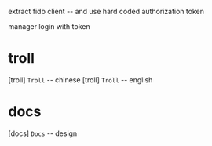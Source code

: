 extract fidb client -- and use hard coded authorization token

manager login with token

# troll

[troll] `Troll` -- chinese
[troll] `Troll` -- english

# docs

[docs] `Docs` -- design
